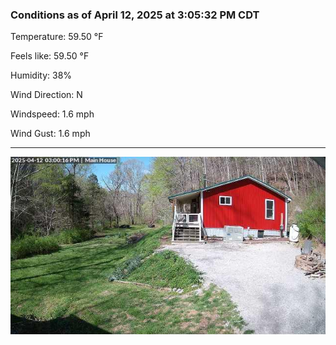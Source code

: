 ### Conditions as of April 12, 2025 at 3:05:32 PM CDT 

Temperature: 59.50 &deg;F

Feels like: 59.50 &deg;F

Humidity: 38%

Wind Direction: N

Windspeed: 1.6 mph

Wind Gust: 1.6 mph

---

<img src="./images/latest.jpeg"/>

